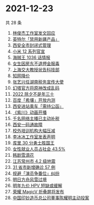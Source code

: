 # 2021-12-23

共 28 条

<!-- BEGIN ZHIHUSEARCH -->
<!-- 最后更新时间 Thu Dec 23 2021 11:12:29 GMT+0800 (China Standard Time) -->
1. [林俊杰工作室发文回应](https://www.zhihu.com/search?q=林俊杰)
1. [英特尔「禁用新疆产品」](https://www.zhihu.com/search?q=英特尔)
1. [西安全市封闭式管理](https://www.zhihu.com/search?q=西安封闭式管理)
1. [小米 12 系列官宣](https://www.zhihu.com/search?q=小米12)
1. [海贼王 1036 话情报](https://www.zhihu.com/search?q=海贼王)
1. [女生因房东不退押金服毒](https://www.zhihu.com/search?q=大三女生服毒身亡)
1. [上海交大教授状告科技部](https://www.zhihu.com/search?q=上海交大教授)
1. [知网降价](https://www.zhihu.com/search?q=知网)
1. [张艺兴任湖南税务宣传大使](https://www.zhihu.com/search?q=张艺兴)
1. [幻塔官方将原神改成乱码](https://www.zhihu.com/search?q=原神)
1. [2022 除夕不是年三十](https://www.zhihu.com/search?q=2022年三十)
1. [百度「希壤」开放内测](https://www.zhihu.com/search?q=希壤)
1. [西安进站乘车「需持公函」](https://www.zhihu.com/search?q=西安火车站)
1. [《紫川》动画开播](https://www.zhihu.com/search?q=紫川)
1. [千名网络主播已主动补税](https://www.zhihu.com/search?q=主播补税)
1. [西安一码通故障](https://www.zhihu.com/search?q=西安一码通)
1. [校外培训机构大幅压减](https://www.zhihu.com/search?q=校外培训机构)
1. [李冰冰工作室发表声明](https://www.zhihu.com/search?q=李冰冰)
1. [库里 30 分勇士胜国王](https://www.zhihu.com/search?q=勇士)
1. [女性就业人员占社会 43.5%](https://www.zhihu.com/search?q=女性就业比重)
1. [韩剧雪滴花](https://www.zhihu.com/search?q=雪滴花)
1. [江苏常州市 4.2 级地震](https://www.zhihu.com/search?q=江苏地震)
1. [31 省市新增确诊 57 例](https://www.zhihu.com/search?q=国内疫情)
1. [规避「演员争番位」纠纷](https://www.zhihu.com/search?q=演员争番位)
1. [明日方舟风雪过境](https://www.zhihu.com/search?q=明日方舟)
1. [明年九价 HPV 短缺或缓解](https://www.zhihu.com/search?q=九价)
1. [荣耀 MagicV 折叠屏将发布](https://www.zhihu.com/search?q=荣耀折叠屏)
1. [中国印钞造币总公司董事陈耀明主动投案](https://www.zhihu.com/search?q=陈耀明)
<!-- END ZHIHUSEARCH -->
